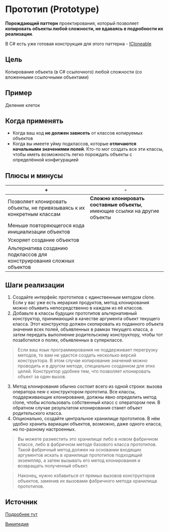 ﻿# Прототип (Prototype)
**Порождающий паттерн** проектирования, который позволяет **копировать объекты любой сложности, не вдаваясь в подробности их реализации**.

В C# есть уже готовая конструкция для этого паттерна - [ICloneable](https://docs.microsoft.com/ru-ru/dotnet/api/system.icloneable)

## Цель
Копирование объекта (в C# ссылочного) любой сложности (со вложенными ссылочными объектами)

## Пример
Деление клеток

## Когда применять
* Когда ваш код **не должен зависеть** от классов копируемых объектов
* Когда вы имеете уйму подклассов, которые **отличаются начальными значениями полей**.
Кто-то мог создать все эти классы, чтобы иметь возможность легко порождать объекты с определённой конфигурацией

## Плюсы и минусы
+|-
----|----
Позволяет клонировать объекты, не привязываясь к их конкретным классам | **Сложно клонировать составные объекты**, имеющие ссылки на другие объекты
Меньше повторяющегося кода инициализации объектов |
Ускоряет создание объектов |
Альтернатива созданию подклассов для конструирования сложных объектов |

## Шаги реализации
1. Создайте интерфейс прототипов с единственным методом clone. Если у вас уже есть иерархия продуктов, метод клонирования можно объявить непосредственно в каждом из её классов.
2. Добавьте в классы будущих прототипов альтернативный конструктор, принимающий в качестве аргумента объект текущего класса. Этот конструктор должен скопировать из поданного объекта значения всех полей, объявленных в рамках текущего класса, а затем передать выполнение родительскому конструктору, чтобы тот позаботился о полях, объявленных в суперклассе.

> Если ваш язык программирования не поддерживает перегрузку методов, то вам не удастся создать несколько версий конструктора. В этом случае копирование значений можно проводить и в другом методе, специально созданном для этих целей. Конструктор удобнее тем, что позволяет клонировать объект за один вызов.

3. Метод клонирования обычно состоит всего из одной строки: вызова оператора new с конструктором прототипа. Все классы, поддерживающие клонирование, должны явно определить метод clone, чтобы использовать собственный класс с оператором new. В обратном случае результатом клонирования станет объект родительского класса.
4. Опционально, создайте центральное хранилище прототипов. В нём удобно хранить вариации объектов, возможно, даже одного класса, но по-разному настроенных.

> Вы можете разместить это хранилище либо в новом фабричном классе, либо в фабричном методе базового класса прототипов. Такой фабричный метод должен на основании входящих аргументов искать в хранилище прототипов подходящий экземпляр, а затем вызывать его метод клонирования и возвращать полученный объект.

> Наконец, нужно избавиться от прямых вызовов конструкторов объектов, заменив их вызовами фабричного метода хранилища прототипов.

## Источник
[Подробнее тут](https://refactoring.guru/ru/design-patterns/prototype)

[Википедия](https://ru.wikipedia.org/wiki/%D0%9F%D1%80%D0%BE%D1%82%D0%BE%D1%82%D0%B8%D0%BF_(%D1%88%D0%B0%D0%B1%D0%BB%D0%BE%D0%BD_%D0%BF%D1%80%D0%BE%D0%B5%D0%BA%D1%82%D0%B8%D1%80%D0%BE%D0%B2%D0%B0%D0%BD%D0%B8%D1%8F))